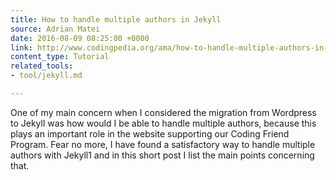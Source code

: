 ```yaml
---
title: How to handle multiple authors in Jekyll
source: Adrian Matei
date: 2016-08-09 08:25:00 +0000
link: http://www.codingpedia.org/ama/how-to-handle-multiple-authors-in-jekyll/
content_type: Tutorial
related_tools:
- tool/jekyll.md

---
```

One of my main concern when I considered the migration from Wordpress to Jekyll was how would I be able to handle multiple authors, because this plays an important role in the website supporting our Coding Friend Program. Fear no more, I have found a satisfactory way to handle multiple authors with Jekyll1 and in this short post I list the main points concerning that.






